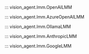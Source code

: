 ::: vision_agent.lmm.OpenAILMM

::: vision_agent.lmm.AzureOpenAILMM

::: vision_agent.lmm.OllamaLMM

::: vision_agent.lmm.AnthropicLMM

::: vision_agent.lmm.GoogleLMM
